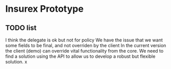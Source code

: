 # Insurex Prototype

## TODO list
I think the delegate is ok but not for policy
We have the issue that we want some fields to be final, and not overriden by the client
In the current version the client (demo) can override vital functionality from the core.
We need to find a solution using the API to allow us to develop a robust but flexible solution.
x
